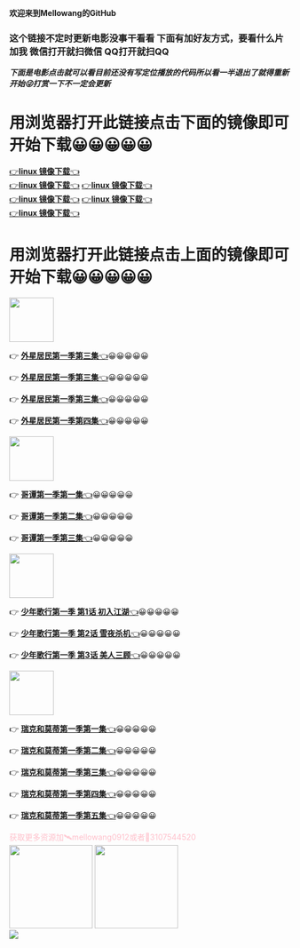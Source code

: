 **欢迎来到Mellowang的GitHub**

### 这个链接不定时更新电影没事干看看 下面有加好友方式，要看什么片加我 微信打开就扫微信 QQ打开就扫QQ
***下面是电影点击就可以看目前还没有写定位播放的代码所以看一半退出了就得重新开始😜打赏一下不一定会更新<br/>***

# 用浏览器打开此链接点击下面的镜像即可开始下载😀😀😀😀😀
[👉**linux 镜像下载**👈](http://kitt0912.test.upcdn.net/CentOS-7-x86_64-DVD-1511.iso)<br/>[👉**linux 镜像下载**👈](http://kitt0912.test.upcdn.net/CentOS-7-x86_64-DVD-1511.iso)
[👉**linux 镜像下载**👈](http://kitt0912.test.upcdn.net/CentOS-7-x86_64-DVD-1511.iso)<br/>[👉**linux 镜像下载**👈](http://kitt0912.test.upcdn.net/CentOS-7-x86_64-DVD-1511.iso)
[👉**linux 镜像下载**👈](http://kitt0912.test.upcdn.net/CentOS-7-x86_64-DVD-1511.iso)<br/>[👉**linux 镜像下载**👈](http://kitt0912.test.upcdn.net/CentOS-7-x86_64-DVD-1511.iso)

# 用浏览器打开此链接点击上面的镜像即可开始下载😀😀😀😀😀

<img src="https://user-images.githubusercontent.com/73633146/157366218-b4e1072f-d209-49de-9a2b-e3623cbfdbe8.jpg" while="100" height="80" >

👉 [**外星居民第一季第三集**👈](http://kitt0912.test.upcdn.net/%E5%A4%96%E6%98%9F%E5%B1%85%E6%B0%91/S01E01.mp4)😀😀😀😀😀

👉 [**外星居民第一季第三集**👈](http://kitt0912.test.upcdn.net/%E5%A4%96%E6%98%9F%E5%B1%85%E6%B0%91/S01E02.mp4)😀😀😀😀😀

👉 [**外星居民第一季第三集**👈](http://kitt0912.test.upcdn.net/%E5%A4%96%E6%98%9F%E5%B1%85%E6%B0%91/S01E03.mp4)😀😀😀😀😀

👉 [**外星居民第一季第四集**👈](https://www.btnull.org/py/Jax6a_4.html?161761)😀😀😀😀😀

<img src="https://user-images.githubusercontent.com/73633146/157352320-7d7f22f6-a405-404c-a890-7305265291d1.jpg" while="100" height="80" >

👉 [**哥谭第一季第一集**👈](http://kitt0912.test.upcdn.net/%E5%93%A5%E8%B0%AD/%E5%93%A5%E8%B0%ADS01E01.mp4)😀😀😀😀😀

👉 [**哥谭第一季第二集**👈](http://kitt0912.test.upcdn.net/%E5%93%A5%E8%B0%AD/%E5%93%A5%E8%B0%ADS01E02.mp4)😀😀😀😀😀

👉 [**哥谭第一季第三集**👈](http://kitt0912.test.upcdn.net/%E5%93%A5%E8%B0%AD/%E5%93%A5%E8%B0%ADS01E03.mp4)😀😀😀😀😀

 <img src="https://user-images.githubusercontent.com/73633146/157244288-e563d7b8-57cf-43ec-a8bf-21e5c47956a2.jpg" while="100" height="80" >

👉 [**少年歌行第一季 第1话 初入江湖**👈](http://kitt0912.test.upcdn.net/ls/%E3%80%8A%E5%B0%91%E5%B9%B4%E6%AD%8C%E8%A1%8C%E3%80%8B%E7%AC%AC1%E8%AF%9D%20%E5%88%9D%E5%85%A5%E6%B1%9F%E6%B9%96.mp4)😀😀😀😀😀

👉 [**少年歌行第一季 第2话 雪夜杀机**👈](http://kitt0912.test.upcdn.net/ls/%E3%80%8A%E5%B0%91%E5%B9%B4%E6%AD%8C%E8%A1%8C%E3%80%8B%E7%AC%AC2%E8%AF%9D%20%E9%9B%AA%E5%A4%9C%E6%9D%80%E6%9C%BA.mp4)😀😀😀😀😀

👉 [**少年歌行第一季 第3话 美人三顾**👈](http://kitt0912.test.upcdn.net/ls/%E3%80%8A%E5%B0%91%E5%B9%B4%E6%AD%8C%E8%A1%8C%E3%80%8B%E7%AC%AC3%E8%AF%9D%20%E7%BE%8E%E4%BA%BA%E4%B8%89%E9%A1%BE.mp4)😀😀😀😀😀

 <img src="https://user-images.githubusercontent.com/73633146/157055958-2d3fa302-4446-4ba3-af05-68654f7bc633.png" while="100" height="80" >

👉 [**瑞克和莫蒂第一季第一集**👈](http://kitt0912.test.upcdn.net/%E7%91%9E%E5%85%8B%E5%92%8C%E8%8E%AB%E8%92%82.Rick.and.Morty.S01E01.mp4)😀😀😀😀😀

👉 [**瑞克和莫蒂第一季第二集**👈](http://kitt0912.test.upcdn.net/%E7%91%9E%E5%85%8B%E5%92%8C%E8%8E%AB%E8%92%82S01E02.mp4)😀😀😀😀😀

👉 [**瑞克和莫蒂第一季第三集**👈](http://kitt0912.test.upcdn.net/%E7%91%9E%E5%85%8B%E5%92%8C%E8%8E%AB%E8%92%82S01E03.mp4)😀😀😀😀😀

👉 [**瑞克和莫蒂第一季第四集**👈](http://kitt0912.test.upcdn.net/%E7%91%9E%E5%85%8B%E5%92%8C%E8%8E%AB%E8%92%82S01E04.mp4)😀😀😀😀😀

👉 [**瑞克和莫蒂第一季第五集**👈](http://kitt0912.test.upcdn.net/%E7%91%9E%E5%85%8B%E5%92%8C%E8%8E%AB%E8%92%82S01E05.mp4)😀😀😀😀😀

<p style='color:pink'>获取更多资源加🛰️mellowang0912或者🐧3107544520<br/>
<img src="https://user-images.githubusercontent.com/73633146/156906094-86d999c0-58e4-405a-a724-4aaaeeb58b69.jpg" while="150" height="150"> <img src="https://user-images.githubusercontent.com/73633146/156906100-40e786ae-f74e-43a3-8c24-565b83fe588b.jpg" while="150" height="150"><br/>
<img src="https://user-images.githubusercontent.com/73633146/156897512-81d1654f-8503-411c-b795-d385edb8acf4.jpg" >
<mp3 src="http://kitt0912.test.upcdn.net/Marshmello%E3%80%81Slushii%20-%20Put%20Yo%20Hands%20Up.mp3">
